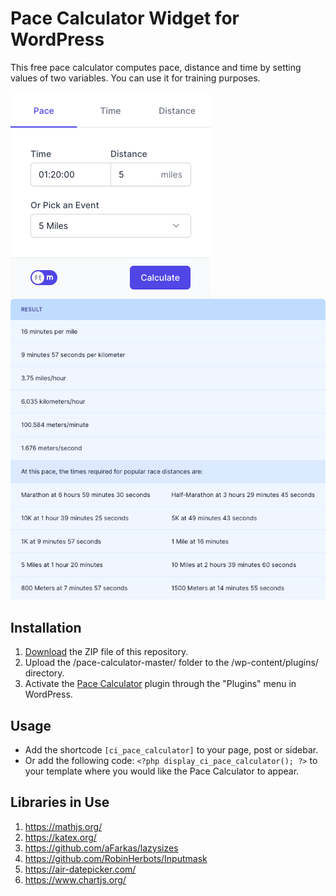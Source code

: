 # Pace Calculator Widget for WordPress

This free pace calculator computes pace, distance and time by setting values of two variables. You can use it for training purposes.

![Pace Calculator Input Form](/assets/images/screenshot-1.png "Pace Calculator Input Form")
![Pace Calculator Calculation Results](/assets/images/screenshot-2.png "Pace Calculator Calculation Results")

## Installation

1. [Download](https://github.com/pub-calculator-io/pace-calculator/archive/refs/heads/master.zip) the ZIP file of this repository.
2. Upload the /pace-calculator-master/ folder to the /wp-content/plugins/ directory.
3. Activate the [Pace Calculator](https://www.calculator.io/pace-calculator/ "Pace Calculator Homepage") plugin through the "Plugins" menu in WordPress.

## Usage
* Add the shortcode `[ci_pace_calculator]` to your page, post or sidebar.
* Or add the following code: `<?php display_ci_pace_calculator(); ?>` to your template where you would like the Pace Calculator to appear.

## Libraries in Use
1. https://mathjs.org/
2. https://katex.org/
3. https://github.com/aFarkas/lazysizes
4. https://github.com/RobinHerbots/Inputmask
5. https://air-datepicker.com/
6. https://www.chartjs.org/
